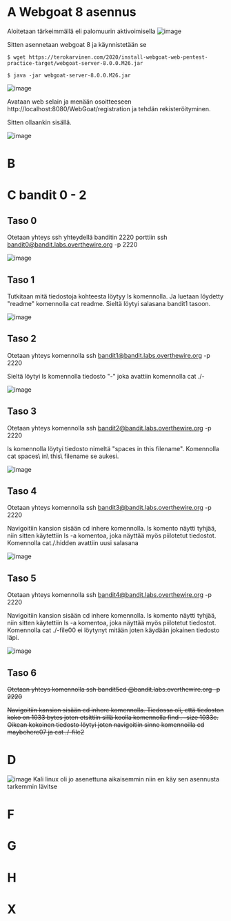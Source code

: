 # A Webgoat 8 asennus
Aloitetaan tärkeimmällä eli palomuurin aktivoimisella
![image](https://user-images.githubusercontent.com/71498717/197750450-2492456e-3c56-4e98-953b-5b7076f09968.png)

Sitten asennetaan webgoat 8 ja käynnistetään se

```
$ wget https://terokarvinen.com/2020/install-webgoat-web-pentest-practice-target/webgoat-server-8.0.0.M26.jar

$ java -jar webgoat-server-8.0.0.M26.jar
```

![image](https://user-images.githubusercontent.com/71498717/197750806-37a6575c-16a1-4c46-811b-b5dbe38ffb2a.png)


Avataan web selain ja menään osoitteeseen http://localhost:8080/WebGoat/registration ja tehdän rekisteröityminen.

Sitten ollaankin sisällä.

![image](https://user-images.githubusercontent.com/71498717/197752315-87a0dac9-081c-4113-8b7c-5e8e3d5f242e.png)




# B
# C  bandit 0 - 2
## Taso 0
Otetaan yhteys ssh yhteydellä banditin 2220 porttiin
ssh bandit0@bandit.labs.overthewire.org -p 2220

![image](https://user-images.githubusercontent.com/71498717/197730780-dbd3c272-90a6-4341-8245-371c70c34546.png)

## Taso 1
Tutkitaan mitä tiedostoja kohteesta löytyy ls komennolla. Ja luetaan löydetty "readme" komennolla cat readme. Sieltä löytyi salasana bandit1 tasoon.

![image](https://user-images.githubusercontent.com/71498717/197732208-a59a72bb-a639-4b3d-b139-fe9eb7fe13db.png)

## Taso 2
Otetaan yhteys komennolla
ssh bandit1@bandit.labs.overthewire.org -p 2220

Sieltä löytyi ls komennolla tiedosto "-" joka avattiin komennolla cat ./-

![image](https://user-images.githubusercontent.com/71498717/197733388-f5b12b57-f5c4-4de0-b150-24ad7545aef1.png)

## Taso 3
Otetaan yhteys komennolla
ssh bandit2@bandit.labs.overthewire.org -p 2220

ls komennolla löytyi tiedosto nimeltä "spaces in this filename". Komennolla cat spaces\ in\ this\ filename se aukesi.

![image](https://user-images.githubusercontent.com/71498717/197735018-b60d73a8-be7c-46e2-a2fc-117d9a61e673.png)

## Taso 4
Otetaan yhteys komennolla
ssh bandit3@bandit.labs.overthewire.org -p 2220

Navigoitiin kansion sisään cd inhere komennolla. ls komento näytti tyhjää, niin sitten käytettiin ls -a komentoa, joka näyttää myös piilotetut tiedostot. Komennolla cat./.hidden avattiin uusi salasana

![image](https://user-images.githubusercontent.com/71498717/197735555-596ab630-3d29-4e2e-98b7-d8691e10956c.png)

## Taso 5
Otetaan yhteys komennolla
ssh bandit4@bandit.labs.overthewire.org -p 2220

Navigoitiin kansion sisään cd inhere komennolla. ls komento näytti tyhjää, niin sitten käytettiin ls -a komentoa, joka näyttää myös piilotetut tiedostot. Komennolla cat ./-file00 ei löytynyt mitään joten käydään jokainen tiedosto läpi.

![image](https://user-images.githubusercontent.com/71498717/197736734-f8f7f7a5-aef4-4bf6-897f-e3e0e3595106.png)

## Taso 6
~~Otetaan yhteys komennolla
ssh bandit5cd @bandit.labs.overthewire.org -p 2220~~

~~Navigoitiin kansion sisään cd inhere komennolla. Tiedossa oli, että tiedoston koko on 1033 bytes joten etsittiin sillä koolla komennolla find . -size 1033c. Oikean kokoinen tiedosto löytyi joten navigoitiin sinne komennoilla cd maybehere07 ja cat ./-file2~~




# D 
![image](https://user-images.githubusercontent.com/71498717/197729766-da399083-3d41-4860-872d-d21a85eebeba.png)
Kali linux oli jo asenettuna aikaisemmin niin en käy sen asennusta tarkemmin lävitse
# F
# G
# H
# X
